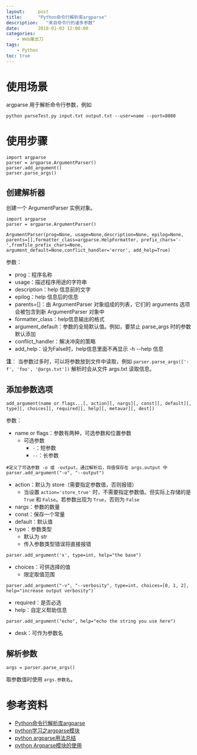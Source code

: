 ```yaml
---
layout:     post
title:      "Python命令行解析库argparse"
description:   "来自命令行的诸多参数"
date:       2018-01-03 12:00:00
categories:
    - Web屠龙刀
tags:
    - Python
toc: true
---
```


# 使用场景

argparse 用于解析命令行参数，例如

```
python parseTest.py input.txt output.txt --user=name --port=8080
```

# 使用步骤

```
import argparse
parser = argparse.ArgumentParser()
parser.add_argument()
parser.parse_args()
```

## 创建解析器

创建一个 ArgumentParser 实例对象。

```
import argparse
parser = argparse.ArgumentParser()
```

```
ArgumentParser(prog=None, usage=None,description=None, epilog=None, parents=[],formatter_class=argparse.HelpFormatter, prefix_chars='-',fromfile_prefix_chars=None, argument_default=None,conflict_handler='error', add_help=True)
```

参数：

- prog：程序名称
- usage：描述程序用途的字符串
- description：help 信息前的文字
- epilog：help 信息后的信息
- parents=[]：由 ArgumentParser 对象组成的列表，它们的 arguments 选项会被包含到新 ArgumentParser 对象中
- formatter_class：help信息输出的格式
- argument_default：参数的全局默认值。例如，要禁止 parse_args 时的参数默认添加
- conflict_handler：解决冲突的策略
- add_help：设为False时，help信息里面不再显示 -h --help 信息


**注**：
当参数过多时，可以将参数放到文件中读取，例如 `parser.parse_args(['-f', 'foo', '@args.txt'])` 解析时会从文件 args.txt 读取信息。

## 添加参数选项

```
add_argument(name or flags...[, action][, nargs][, const][, default][, type][, choices][, required][, help][, metavar][, dest])
```

参数：

- name or flags：参数有两种，可选参数和位置参数
    - 可选参数
        - `-`：短参数
        - `--`：长参数
```
#定义了可选参数 -o 或 -output，通过解析后，将值保存在 args.output 中
parser.add_argument("-o", "--output")
```
- action：默认为 store（需要指定参数值，否则报错）
    - 当设置 `action='store_true'` 时，不需要指定参数值。但实际上存储的是 `True` 和 `False`。若参数出现为 `True`，否则为 `False`
- nargs：参数的数量
- const：保存一个常量
- default：默认值
- type：参数类型
    - 默认为 str
    - 传入参数类型错误将直接报错
```
parser.add_argument('x', type=int, help="the base")
```
- choices：可供选择的值
    - 限定取值范围
```
parser.add_argument("-v", "--verbosity", type=int, choices=[0, 1, 2], help="increase output verbosity")`
```
- required：是否必选
- help：自定义帮助信息
```
parser.add_argument("echo", help="echo the string you use here")
```
- desk：可作为参数名

## 解析参数

```
args = parser.parse_args()
```

取参数值时使用 `args.参数名`。

# 参考资料

- [Python命令行解析库argparse](https://www.cnblogs.com/linxiyue/p/3908623.html)
- [python学习之argparse模块](https://www.2cto.com/kf/201412/363654.html)
- [python argparse用法总结](https://www.jianshu.com/p/fef2d215b91d)
- [ python Argparse模块的使用](http://blog.csdn.net/u012005313/article/details/50111455)
